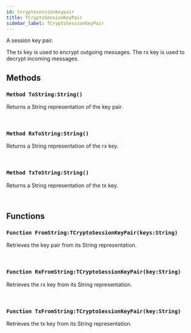 ```yaml
---
id: tcryptosessionkeypair
title: TCryptoSessionKeyPair
sidebar_label: TCryptoSessionKeyPair
---
```


A session key pair.


The tx key is used to encrypt outgoing messages.
The rx key is used to decrypt incoming messages.


## Methods

### `Method ToString:String()`

Returns a String representation of the key pair.

<br/>

### `Method RxToString:String()`

Returns a String representation of the rx key.

<br/>

### `Method TxToString:String()`

Returns a String representation of the tx key.

<br/>

## Functions

### `Function FromString:TCryptoSessionKeyPair(keys:String)`

Retrieves the key pair from its String representation.

<br/>

### `Function RxFromString:TCryptoSessionKeyPair(key:String)`

Retrieves the rx key from its String representation.

<br/>

### `Function TxFromString:TCryptoSessionKeyPair(key:String)`

Retrieves the tx key from its String representation.

<br/>

